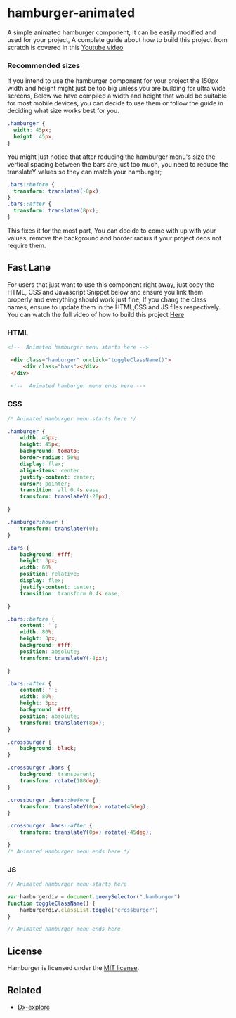 # hamburger-animated

A simple animated hamburger component, It can be easily modified and used for your project, A complete guide about how to build this project from scratch is covered in this [Youtube video](https://www.youtube.com/)

### Recommended sizes

If you intend to use the hamburger component for your project the 150px width and height might just be too big unless you are building for ultra wide screens, Below we have compiled a width and height that would be suitable for most mobile devices, you can decide to use them or follow the guide in deciding what size works best for you.

```css
.hamburger {
  width: 45px;
  height: 45px;
}
```

You might just notice that after reducing the hamburger menu's size the vertical spacing between the bars are just too much, you need to reduce the translateY values so they can match your hamburger;

```css
.bars::before {
  transform: translateY(-8px);
}
.bars::after {
  transform: translateY(8px);
}
```

This fixes it for the most part, You can decide to come with up with your values, remove the background and border radius if your project deos not require them.

## Fast Lane
For users that just want to use this component right away, just copy the HTML, CSS and Javascript Snippet below and ensure you link them properly and everything should work just fine, If you chang the class names, ensure to update them in the HTML,CSS and JS files respectively. You can watch the full video of how to build this project [Here](https://www.youtube.com/)

### HTML

```html
<!--  Animated hamburger menu starts here -->

 <div class="hamburger" onclick="toggleClassName()">
     <div class="bars"></div>
 </div>
 
 <!--  Animated hamburger menu ends here -->


```
### CSS

```css
/* Animated Hamburger menu starts here */

.hamburger {
    width: 45px;
    height: 45px;
    background: tomato;
    border-radius: 50%;
    display: flex;
    align-items: center;
    justify-content: center;
    cursor: pointer;
    transition: all 0.4s ease;
    transform: translateY(-20px);

}

.hamburger:hover {
    transform: translateY(0);
}

.bars {
    background: #fff;
    height: 3px;
    width: 60%;
    position: relative;
    display: flex;
    justify-content: center;
    transition: transform 0.4s ease;

}

.bars::before {
    content: '';
    width: 80%;
    height: 3px;
    background: #fff;
    position: absolute;
    transform: translateY(-8px);

}

.bars::after {
    content: '';
    width: 80%;
    height: 3px;
    background: #fff;
    position: absolute;
    transform: translateY(8px);
}

.crossburger {
    background: black;
}

.crossburger .bars {
    background: transparent;
    transform: rotate(180deg);
}

.crossburger .bars::before {
    transform: translateY(0px) rotate(45deg);
}

.crossburger .bars::after {
    transform: translateY(0px) rotate(-45deg);

}
/* Animated Hamburger menu ends here */


```
### JS

```javascript
// Animated hamburger menu starts here

var hamburgerdiv = document.querySelector(".hamburger")
function toggleClassName() {
    hamburgerdiv.classList.toggle('crossburger')
}

// Animated hamburger menu ends here


```

## License

Hamburger is licensed under the [MIT license](http://opensource.org/licenses/MIT).

## Related

- [Dx-explore](https://github.com/Xeraxlabs/dx-explore)
